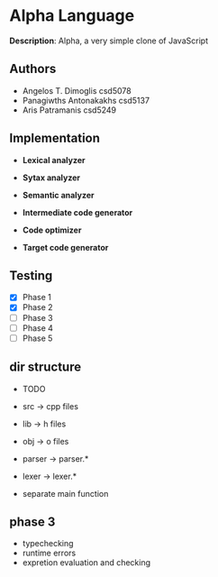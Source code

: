 
# Alpha Language

**Description**: Alpha, a very simple clone of JavaScript

## Authors

* Angelos T. Dimoglis csd5078
* Panagiwths Antonakakhs csd5137
* Aris Patramanis csd5249

## Implementation

* **Lexical analyzer**

* **Sytax analyzer**

* **Semantic analyzer**

* **Intermediate code generator**

* **Code optimizer**

* **Target code generator**

## Testing

 - [X] Phase 1
 - [x] Phase 2
 - [ ] Phase 3
 - [ ] Phase 4
 - [ ] Phase 5

## dir structure
* TODO

* src -> cpp files
* lib -> h files
* obj -> o files

* parser -> parser.*
* lexer -> lexer.*

* separate main function

## phase 3

* typechecking
* runtime errors
* expretion evaluation and checking

